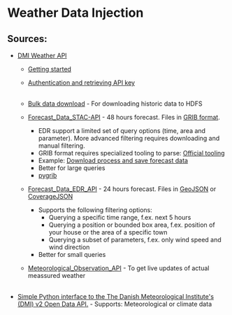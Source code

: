 # Weather Data Injection

## Sources:
- [DMI Weather API](https://opendatadocs.dmi.govcloud.dk/DMIOpenData)
    - [Getting started](https://opendatadocs.dmi.govcloud.dk/Getting_Started)
    - [Authentication and retrieving API key](https://opendatadocs.dmi.govcloud.dk/Authentication)
    </br></br>

    - [Bulk data download](https://opendatadocs.dmi.govcloud.dk/Download) - For downloading historic data to HDFS

    - [Forecast_Data_STAC-API](https://opendatadocs.dmi.govcloud.dk/APIs/Forecast_Data_STAC-API) - 48 hours forecast. Files in [GRIB format](https://en.wikipedia.org/wiki/GRIB). 
        - EDR support a limited set of query options (time, area and parameter). More advanced filtering requires downloading and manual filtering.
        - GRIB format requires specialized tooling to parse: [Official tooling](https://confluence.ecmwf.int/display/ECC/GRIB+tools)
        - Example: [Download process and save forecast data](https://github.com/angelinkatula/Preprocessing-forecast-data-from-DMI/blob/main/Preprocessing%20DMI%20forecast%20data.ipynb)
        - Better for large queries
        - [pygrib](https://jswhit.github.io/pygrib/api.html)

    - [Forecast_Data_EDR_API](https://opendatadocs.dmi.govcloud.dk/en/APIs/Forecast_Data_EDR_API) - 24 hours forecast. Files in [GeoJSON](https://geojson.org/) or [CoverageJSON](https://covjson.org/)
        -  Supports the following filtering options:
            - Querying a specific time range, f.ex. next 5 hours
            - Querying a position or bounded box area, f.ex. position of your house or the area of a specific town 
            - Querying a subset of parameters, f.ex. only wind speed and wind direction
        - Better for small queries

    - [Meteorological_Observation_API](https://opendatadocs.dmi.govcloud.dk/APIs/Meteorological_Observation_API) - To get live updates of actual meassured weather
</br></br>
- [Simple Python interface to the The Danish Meteorological Institute's (DMI) v2 Open Data API.](https://github.com/LasseRegin/dmi-open-data) - Supports: Meteorological or climate data


